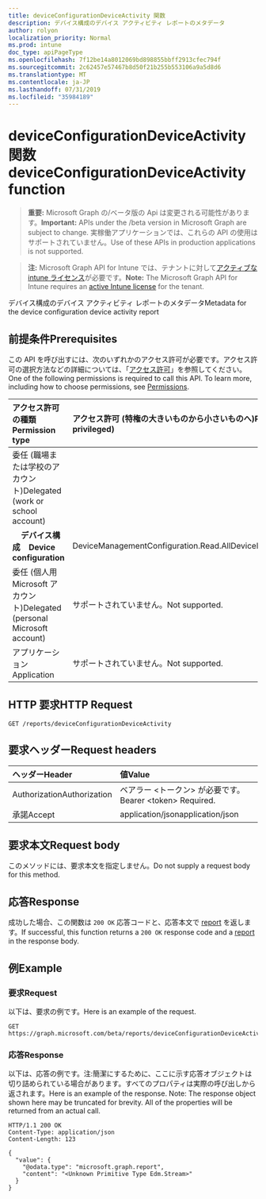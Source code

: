 ```yaml
---
title: deviceConfigurationDeviceActivity 関数
description: デバイス構成のデバイス アクティビティ レポートのメタデータ
author: rolyon
localization_priority: Normal
ms.prod: intune
doc_type: apiPageType
ms.openlocfilehash: 7f12be14a8012069bd898855bbff2913cfec794f
ms.sourcegitcommit: 2c62457e57467b8d50f21b255b553106a9a5d8d6
ms.translationtype: MT
ms.contentlocale: ja-JP
ms.lasthandoff: 07/31/2019
ms.locfileid: "35984189"
---
```

# <a name="deviceconfigurationdeviceactivity-function"></a><span data-ttu-id="f7700-103">deviceConfigurationDeviceActivity 関数</span><span class="sxs-lookup"><span data-stu-id="f7700-103">deviceConfigurationDeviceActivity function</span></span>

> <span data-ttu-id="f7700-104">**重要:** Microsoft Graph の/ベータ版の Api は変更される可能性があります。</span><span class="sxs-lookup"><span data-stu-id="f7700-104">**Important:** APIs under the /beta version in Microsoft Graph are subject to change.</span></span> <span data-ttu-id="f7700-105">実稼働アプリケーションでは、これらの API の使用はサポートされていません。</span><span class="sxs-lookup"><span data-stu-id="f7700-105">Use of these APIs in production applications is not supported.</span></span>

> <span data-ttu-id="f7700-106">**注:** Microsoft Graph API for Intune では、テナントに対して[アクティブな intune ライセンス](https://go.microsoft.com/fwlink/?linkid=839381)が必要です。</span><span class="sxs-lookup"><span data-stu-id="f7700-106">**Note:** The Microsoft Graph API for Intune requires an [active Intune license](https://go.microsoft.com/fwlink/?linkid=839381) for the tenant.</span></span>

<span data-ttu-id="f7700-107">デバイス構成のデバイス アクティビティ レポートのメタデータ</span><span class="sxs-lookup"><span data-stu-id="f7700-107">Metadata for the device configuration device activity report</span></span>
## <a name="prerequisites"></a><span data-ttu-id="f7700-108">前提条件</span><span class="sxs-lookup"><span data-stu-id="f7700-108">Prerequisites</span></span>
<span data-ttu-id="f7700-p102">この API を呼び出すには、次のいずれかのアクセス許可が必要です。アクセス許可の選択方法などの詳細については、「[アクセス許可](/graph/permissions-reference)」を参照してください。</span><span class="sxs-lookup"><span data-stu-id="f7700-p102">One of the following permissions is required to call this API. To learn more, including how to choose permissions, see [Permissions](/graph/permissions-reference).</span></span>

|<span data-ttu-id="f7700-111">アクセス許可の種類</span><span class="sxs-lookup"><span data-stu-id="f7700-111">Permission type</span></span>|<span data-ttu-id="f7700-112">アクセス許可 (特権の大きいものから小さいものへ)</span><span class="sxs-lookup"><span data-stu-id="f7700-112">Permissions (from most to least privileged)</span></span>|
|:---|:---|
|<span data-ttu-id="f7700-113">委任 (職場または学校のアカウント)</span><span class="sxs-lookup"><span data-stu-id="f7700-113">Delegated (work or school account)</span></span>||
| <span data-ttu-id="f7700-114">&nbsp; &nbsp; **デバイス構成**</span><span class="sxs-lookup"><span data-stu-id="f7700-114">&nbsp; &nbsp; **Device configuration**</span></span> | <span data-ttu-id="f7700-115">DeviceManagementConfiguration.Read.All</span><span class="sxs-lookup"><span data-stu-id="f7700-115">DeviceManagementConfiguration.Read.All</span></span>|
|<span data-ttu-id="f7700-116">委任 (個人用 Microsoft アカウント)</span><span class="sxs-lookup"><span data-stu-id="f7700-116">Delegated (personal Microsoft account)</span></span>|<span data-ttu-id="f7700-117">サポートされていません。</span><span class="sxs-lookup"><span data-stu-id="f7700-117">Not supported.</span></span>|
|<span data-ttu-id="f7700-118">アプリケーション</span><span class="sxs-lookup"><span data-stu-id="f7700-118">Application</span></span>|<span data-ttu-id="f7700-119">サポートされていません。</span><span class="sxs-lookup"><span data-stu-id="f7700-119">Not supported.</span></span>|

## <a name="http-request"></a><span data-ttu-id="f7700-120">HTTP 要求</span><span class="sxs-lookup"><span data-stu-id="f7700-120">HTTP Request</span></span>
<!-- {
  "blockType": "ignored"
}
-->
``` http
GET /reports/deviceConfigurationDeviceActivity
```

## <a name="request-headers"></a><span data-ttu-id="f7700-121">要求ヘッダー</span><span class="sxs-lookup"><span data-stu-id="f7700-121">Request headers</span></span>
|<span data-ttu-id="f7700-122">ヘッダー</span><span class="sxs-lookup"><span data-stu-id="f7700-122">Header</span></span>|<span data-ttu-id="f7700-123">値</span><span class="sxs-lookup"><span data-stu-id="f7700-123">Value</span></span>|
|:---|:---|
|<span data-ttu-id="f7700-124">Authorization</span><span class="sxs-lookup"><span data-stu-id="f7700-124">Authorization</span></span>|<span data-ttu-id="f7700-125">ベアラー &lt;トークン&gt; が必要です。</span><span class="sxs-lookup"><span data-stu-id="f7700-125">Bearer &lt;token&gt; Required.</span></span>|
|<span data-ttu-id="f7700-126">承諾</span><span class="sxs-lookup"><span data-stu-id="f7700-126">Accept</span></span>|<span data-ttu-id="f7700-127">application/json</span><span class="sxs-lookup"><span data-stu-id="f7700-127">application/json</span></span>|

## <a name="request-body"></a><span data-ttu-id="f7700-128">要求本文</span><span class="sxs-lookup"><span data-stu-id="f7700-128">Request body</span></span>
<span data-ttu-id="f7700-129">このメソッドには、要求本文を指定しません。</span><span class="sxs-lookup"><span data-stu-id="f7700-129">Do not supply a request body for this method.</span></span>

## <a name="response"></a><span data-ttu-id="f7700-130">応答</span><span class="sxs-lookup"><span data-stu-id="f7700-130">Response</span></span>
<span data-ttu-id="f7700-131">成功した場合、この関数は `200 OK` 応答コードと、応答本文で [report](../resources/intune-shared-report.md) を返します。</span><span class="sxs-lookup"><span data-stu-id="f7700-131">If successful, this function returns a `200 OK` response code and a [report](../resources/intune-shared-report.md) in the response body.</span></span>

## <a name="example"></a><span data-ttu-id="f7700-132">例</span><span class="sxs-lookup"><span data-stu-id="f7700-132">Example</span></span>
### <a name="request"></a><span data-ttu-id="f7700-133">要求</span><span class="sxs-lookup"><span data-stu-id="f7700-133">Request</span></span>
<span data-ttu-id="f7700-134">以下は、要求の例です。</span><span class="sxs-lookup"><span data-stu-id="f7700-134">Here is an example of the request.</span></span>
``` http
GET https://graph.microsoft.com/beta/reports/deviceConfigurationDeviceActivity
```

### <a name="response"></a><span data-ttu-id="f7700-135">応答</span><span class="sxs-lookup"><span data-stu-id="f7700-135">Response</span></span>
<span data-ttu-id="f7700-p103">以下は、応答の例です。注:簡潔にするために、ここに示す応答オブジェクトは切り詰められている場合があります。すべてのプロパティは実際の呼び出しから返されます。</span><span class="sxs-lookup"><span data-stu-id="f7700-p103">Here is an example of the response. Note: The response object shown here may be truncated for brevity. All of the properties will be returned from an actual call.</span></span>
``` http
HTTP/1.1 200 OK
Content-Type: application/json
Content-Length: 123

{
  "value": {
    "@odata.type": "microsoft.graph.report",
    "content": "<Unknown Primitive Type Edm.Stream>"
  }
}
```



